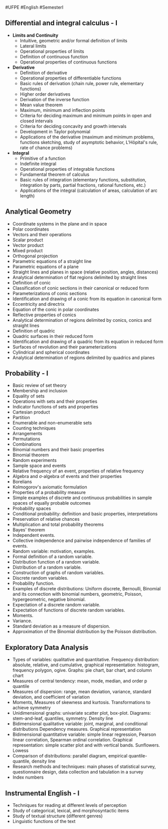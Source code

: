 #UFPE #English #SemesterI 

## Differential and integral calculus - I

- **Limits and Continuity**
	- Intuitive, geometric and/or formal definition of limits
	- Lateral limits
	- Operational properties of limits
	- Definition of continuous function
	- Operational properties of continuous functions
- **Derivative**
	- Definition of derivative
	- Operational properties of differentiable functions
	- Basic rules of derivation (chain rule, power rule, elementary functions)
	- Higher order derivatives
	- Derivation of the inverse function
	- Mean value theorem
	- Maximum, minimum and inflection points
	- Criteria for deciding maximum and minimum points in open and closed intervals
	- Criteria for deciding concavity and growth intervals
	- Development in Taylor polynomial
	- Applications of the derivative (maximum and minimum problems, functions sketching, study of asymptotic behavior, L'Hôpital's rule, rate of chance problems)
- **Integral**
	- Primitive of a function
	- Indefinite integral
	- Operational properties of integrable functions
	- Fundamental theorem of calculus
	- Basic rules of integration (elementary functions, substitution, integration by parts, partial fractions, rational functions, etc.)
	- Applications of the integral (calculation of areas, calculation of arc length)


## Analytical Geometry

- Coordinate systems in the plane and in space
- Polar coordinates
- Vectors and their operations
- Scalar product
- Vector product
- Mixed product
- Orthogonal projection
- Parametric equations of a straight line
- Parametric equations of a plane
- Straight lines and planes in space (relative position, angles, distances)
- Analytical determination of flat regions delimited by straight lines
- Definition of conic
- Classification of conic sections in their canonical or reduced form
- Parameterizations of conic sections
- Identification and drawing of a conic from its equation in canonical form
- Eccentricity and directrix
- Equation of the conic in polar coordinates
- Reflective properties of conics
- Analytical determination of regions delimited by conics, conics and straight lines
- Definition of quadric
- Quadric surfaces in their reduced form
- Identification and drawing of a quadric from its equation in reduced form
- Surfaces of revolution and their parameterizations
- Cylindrical and spherical coordinates
- Analytical determination of regions delimited by quadrics and planes


## Probability - I

- Basic review of set theory
- Membership and inclusion
- Equality of sets
- Operations with sets and their properties
- Indicator functions of sets and properties
- Cartesian product
- Partition
- Enumerable and non-enumerable sets
- Counting techniques
- Arrangements
- Permutations
- Combinations
- Binomial numbers and their basic properties
- Binomial theorem
- Random experiments
- Sample space and events
- Relative frequency of an event, properties of relative frequency
- Algebra and σ-algebra of events and their properties
- Borelians
- Kolmogorov's axiomatic formulation
- Properties of a probability measure
- Simple examples of discrete and continuous probabilities in sample spaces of equally probable outcomes
- Probability spaces
- Conditional probability: definition and basic properties, interpretations
- Preservation of relative chances
- Multiplication and total probability theorems
- Bayes' theorem
- Independent events.
- Collective independence and pairwise independence of families of events.
- Random variable: motivation, examples.
- Formal definition of a random variable.
- Distribution function of a random variable.
- Distribution of a random variable.
- Construction of graphs of random variables.
- Discrete random variables.
- Probability function.
- Examples of discrete distributions: Uniform discrete, Bernoulli, Binomial and its connection with binomial numbers, geometric, Poisson, hypergeometric, negative binomial.
- Expectation of a discrete random variable.
- Expectation of functions of discrete random variables.
- Moments.
- Variance.
- Standard deviation as a measure of dispersion.
- Approximation of the Binomial distribution by the Poisson distribution.
## Exploratory Data Analysis

- Types of variables: qualitative and quantitative. Frequency distribution: absolute, relative, and cumulative, graphical representation: histogram, frequency polygon, ogive. Graphs: pie chart, bar chart, and column chart
- Measures of central tendency: mean, mode, median, and order p quantile
- Measures of dispersion: range, mean deviation, variance, standard deviation, and coefficient of variation
- Moments, Measures of skewness and kurtosis. Transformations to achieve symmetry
- Unidimensional graphs: univariate scatter plot, box-plot. Diagrams: stem-and-leaf, quantiles, symmetry. Density line
- Bidimensional qualitative variable: joint, marginal, and conditional distributions Dependency measures. Graphical representation
- Bidimensional quantitative variable: simple linear regression, Pearson linear correlation, Spearman ordinal correlation. Graphical representation: simple scatter plot and with vertical bands. Sunflowers. Lowess
- Comparison of distributions: parallel diagram, empirical quantile-quantile, density line
- Research methods and techniques: main phases of statistical survey, questionnaire design, data collection and tabulation in a survey
- Index numbers

## Instrumental English - I

- Techniques for reading at different levels of perception
- Study of categorical, lexical, and morphosyntactic items
- Study of textual structure (different genres)
- Linguistic functions of the text
